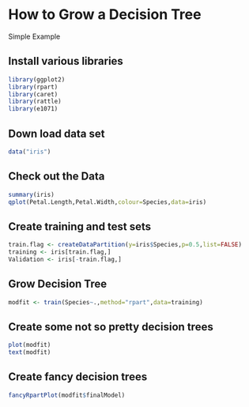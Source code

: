 # How to Grow a Decision Tree

Simple Example

## Install various libraries 

```r
library(ggplot2)
library(rpart)
library(caret)
library(rattle)
library(e1071)
```

## Down load data set
```r
data("iris")
```

## Check out the Data
```r
summary(iris)
qplot(Petal.Length,Petal.Width,colour=Species,data=iris)
```

## Create training and test sets
```r
train.flag <- createDataPartition(y=iris$Species,p=0.5,list=FALSE)
training <- iris[train.flag,]
Validation <- iris[-train.flag,]
```
## Grow Decision Tree
```r
modfit <- train(Species~.,method="rpart",data=training) 
```

## Create some not so pretty decision trees
```r
plot(modfit)
text(modfit)
```

## Create fancy decision trees
```r
fancyRpartPlot(modfit$finalModel)
```
